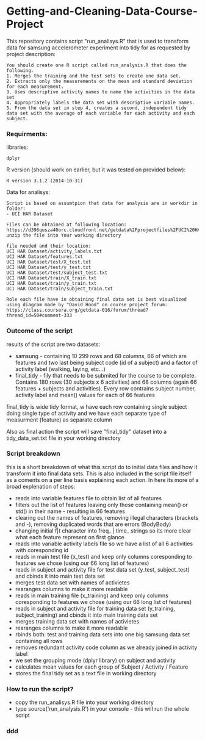 Getting-and-Cleaning-Data-Course-Project
========================================

This repository contains script "run_analisys.R" that is used to transform data for samsung accelerometer experiment into tidy for as requested by project description:

    You should create one R script called run_analysis.R that does the following. 
    1. Merges the training and the test sets to create one data set.
    2. Extracts only the measurements on the mean and standard deviation for each measurement. 
    3. Uses descriptive activity names to name the activities in the data set
    4. Appropriately labels the data set with descriptive variable names. 
    5. From the data set in step 4, creates a second, independent tidy data set with the average of each variable for each activity and each subject.

### Requirments:
libraries:

    dplyr

R version (should work on earlier, but it was tested on provided below):

    R version 3.1.2 (2014-10-31) 

Data for analisys:

    Script is based on assumtpion that data for analysis are in workdir in folder:
    - UCI HAR Dataset
    
    Files can be obtained at following location:
    https://d396qusza40orc.cloudfront.net/getdata%2Fprojectfiles%2FUCI%20HAR%20Dataset.zip
    unzip the file into Your working directory
    
    file needed and their location:
    UCI HAR Dataset/activity_labels.txt
    UCI HAR Dataset/features.txt
    UCI HAR Dataset/test/X_test.txt
    UCI HAR Dataset/test/y_test.txt
    UCI HAR Dataset/test/subject_test.txt
    UCI HAR Dataset/train/X_train.txt
    UCI HAR Dataset/train/y_train.txt
    UCI HAR Dataset/train/subject_train.txt

    Role each file have in obtaining final data set is best visualized using diagram made by "David Hood" on course project forum:
    https://class.coursera.org/getdata-016/forum/thread?thread_id=50#comment-333

 
### Outcome of the script

results of the script are two datasets:
 - samsung - containing 10 299 rows and 68 columns, 66 of which are features and two last being subject code (id of a subject) and a factor of activity label (walking, laying, etc...)
 - final_tidy - fily that needs to be submited for the course to be complete. Contains 180 rows (30 subjects x 6 activities) and 68 columns (again 66 features + subjects and activities). Every row contrains subject number, activity label and mean() values for each of 66 features

final_tidy is wide tidy format, w have each row containing single subject doing single type of activity and we have each separate type of measurment (feature) as separate column

Also as final action the script will save "final_tidy" dataset into a tidy_data_set.txt file in your working directory
 
### Script breakdown

this is a short breakdown of what this script do to initial data files and how it transform it into final data sets. This is also included in the script file itself as a coments on a per line basis explaining each action. In here its more of a broad explenation of steps:

 - reads into variable features file to obtain list of all features
 - filters out the list of features leaving only those containing mean() or std() in their name - resulting in 66 features
 - clearing out the names of features, removing illegal characters (brackets and -), removing duplicated words that are errors (BodyBody)
 - changing initial f|t character into freq_ | time_ strings so its more clear what each feature represent on first glance
 - reads into variable activity labels file so we have a list of all 6 activities with coresponding id
 - reads in main test file (x_test) and keep only columns coresponding to features we chose (using our 66 long list of features)
 - reads in subject and activity file for test data set (y_test, subject_test) and cbinds it into main test data set
 - merges test data set with names of activietes
 - rearanges columns to make it more readable
 - reads in main training file (x_training) and keep only columns coresponding to features we chose (using our 66 long list of features)
 - reads in subject and activity file for training data set (y_training, subject_training) and cbinds it into main training data set
 - merges training data set with names of activietes
 - rearanges columns to make it more readable
 - rbinds both: test and training data sets into one big samsung data set containing all rows
 - removes redundant activity code column as we already joined in activity label
 - we set the grouping mode (dplyr library) on subject and activity
 - calculates mean values for each group of Subject / Activity / Feature
 - stores the final tidy set as a text file in working directory


### How to run the script?

 - copy the run_analisys.R file into your working directory
 - type source('run_analysis.R') in your console - this will run the whole script
 
 
### ddd
